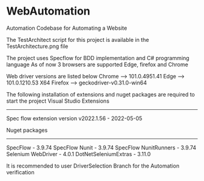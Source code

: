 # WebAutomation
Automation Codebase for Automating a Website

The TestArchitect script for this project is available in the TestArchitecture.png file
 
The project uses Specflow for BDD implementation and C# programming language
As of now 3 browsers are supported Edge, firefox and Chrome 

Web driver versions  are listed below
Chrome   --> 101.0.4951.41
Edge     --> 101.0.1210.53 X64
Firefox  --> geckodriver-v0.31.0-win64

The following installation of extensions and nuget packages are required to start the project
 Visual Studio Extensions
 ***************************** 
 Spec flow extension version v2022.1.56 - 2022-05-05
 
 Nuget packages
 *****************************
 SpecFlow               - 3.9.74
 SpecFlow Nunit         - 3.9.74
 SpecFlow NunitRunners  - 3.9.74
 Selenium WebDriver     - 4.0.1
 DotNetSeleniumExtras   - 3.11.0
 
 It is recommended to user DriverSelection Branch for the Automation verification
 
